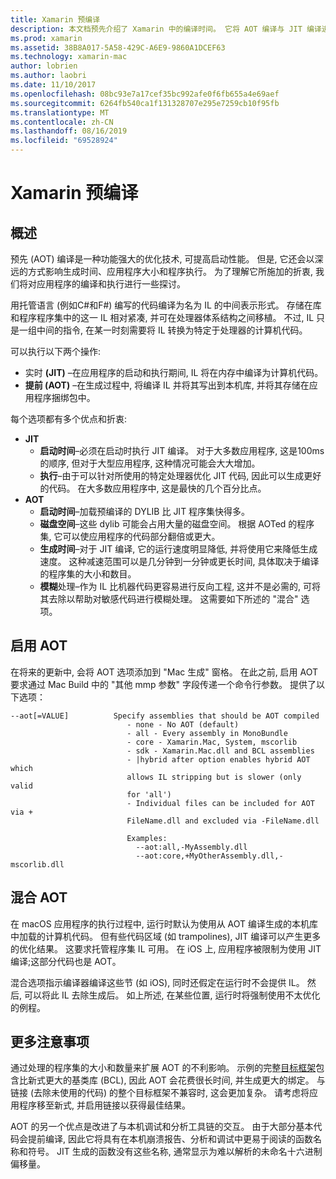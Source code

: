 ```yaml
---
title: Xamarin 预编译
description: 本文档预先介绍了 Xamarin 中的编译时间。 它将 AOT 编译与 JIT 编译进行比较, 说明如何启用 AOT, 并查看混合 AOT。
ms.prod: xamarin
ms.assetid: 38B8A017-5A58-429C-A6E9-9860A1DCEF63
ms.technology: xamarin-mac
author: lobrien
ms.author: laobri
ms.date: 11/10/2017
ms.openlocfilehash: 08bc93e7a17cef35bc992afe0f6fb655a4e69aef
ms.sourcegitcommit: 6264fb540ca1f131328707e295e7259cb10f95fb
ms.translationtype: MT
ms.contentlocale: zh-CN
ms.lasthandoff: 08/16/2019
ms.locfileid: "69528924"
---
```

# <a name="xamarinmac-ahead-of-time-compilation"></a>Xamarin 预编译

## <a name="overview"></a>概述

预先 (AOT) 编译是一种功能强大的优化技术, 可提高启动性能。 但是, 它还会以深远的方式影响生成时间、应用程序大小和程序执行。 为了理解它所施加的折衷, 我们将对应用程序的编译和执行进行一些探讨。

用托管语言 (例如C#和F#) 编写的代码编译为名为 IL 的中间表示形式。 存储在库和程序程序集中的这一 IL 相对紧凑, 并可在处理器体系结构之间移植。 不过, IL 只是一组中间的指令, 在某一时刻需要将 IL 转换为特定于处理器的计算机代码。

可以执行以下两个操作:

- 实时 **(JIT)** –在应用程序的启动和执行期间, IL 将在内存中编译为计算机代码。
- **提前 (AOT)** –在生成过程中, 将编译 IL 并将其写出到本机库, 并将其存储在应用程序捆绑包中。

每个选项都有多个优点和折衷:

- **JIT**
  - **启动时间**–必须在启动时执行 JIT 编译。 对于大多数应用程序, 这是100ms 的顺序, 但对于大型应用程序, 这种情况可能会大大增加。
  - **执行**–由于可以针对所使用的特定处理器优化 JIT 代码, 因此可以生成更好的代码。 在大多数应用程序中, 这是最快的几个百分比点。
- **AOT**
  - **启动时间**–加载预编译的 DYLIB 比 JIT 程序集快得多。
  - **磁盘空间**–这些 dylib 可能会占用大量的磁盘空间。 根据 AOTed 的程序集, 它可以使应用程序的代码部分翻倍或更大。
  - **生成时间**–对于 JIT 编译, 它的运行速度明显降低, 并将使用它来降低生成速度。 这种减速范围可以是几分钟到一分钟或更长时间, 具体取决于编译的程序集的大小和数目。
  - **模糊**处理–作为 IL 比机器代码更容易进行反向工程, 这并不是必需的, 可将其去除以帮助对敏感代码进行模糊处理。 这需要如下所述的 "混合" 选项。

## <a name="enabling-aot"></a>启用 AOT

在将来的更新中, 会将 AOT 选项添加到 "Mac 生成" 窗格。 在此之前, 启用 AOT 要求通过 Mac Build 中的 "其他 mmp 参数" 字段传递一个命令行参数。 提供了以下选项：

```
--aot[=VALUE]          Specify assemblies that should be AOT compiled
                          - none - No AOT (default)
                          - all - Every assembly in MonoBundle
                          - core - Xamarin.Mac, System, mscorlib
                          - sdk - Xamarin.Mac.dll and BCL assemblies
                          - |hybrid after option enables hybrid AOT which
                          allows IL stripping but is slower (only valid
                          for 'all')
                          - Individual files can be included for AOT via +
                          FileName.dll and excluded via -FileName.dll

                          Examples:
                            --aot:all,-MyAssembly.dll
                            --aot:core,+MyOtherAssembly.dll,-mscorlib.dll
```


## <a name="hybrid-aot"></a>混合 AOT

在 macOS 应用程序的执行过程中, 运行时默认为使用从 AOT 编译生成的本机库中加载的计算机代码。 但有些代码区域 (如 trampolines), JIT 编译可以产生更多的优化结果。 这要求托管程序集 IL 可用。 在 iOS 上, 应用程序被限制为使用 JIT 编译;这部分代码也是 AOT。

混合选项指示编译器编译这些节 (如 iOS), 同时还假定在运行时不会提供 IL。 然后, 可以将此 IL 去除生成后。 如上所述, 在某些位置, 运行时将强制使用不太优化的例程。

## <a name="further-considerations"></a>更多注意事项

通过处理的程序集的大小和数量来扩展 AOT 的不利影响。 示例的完整[目标框架](~/mac/platform/target-framework.md)包含比新式更大的基类库 (BCL), 因此 AOT 会花费很长时间, 并生成更大的绑定。 与链接 (去除未使用的代码) 的整个目标框架不兼容时, 这会更加复杂。 请考虑将应用程序移至新式, 并启用链接以获得最佳结果。

AOT 的另一个优点是改进了与本机调试和分析工具链的交互。 由于大部分基本代码会提前编译, 因此它将具有在本机崩溃报告、分析和调试中更易于阅读的函数名称和符号。 JIT 生成的函数没有这些名称, 通常显示为难以解析的未命名十六进制偏移量。
